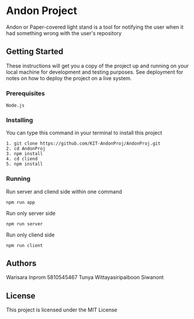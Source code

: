 # Andon Project

Andon or Paper-covered light stand is a tool for notifying the user when it had something wrong with the user's repository

## Getting Started

These instructions will get you a copy of the project up and running on your local machine for development and testing purposes. See deployment for notes on how to deploy the project on a live system.

### Prerequisites
```
Node.js
```

### Installing
You can type this command in your terminal to install this project
```
1. git clone https://github.com/KIT-AndonProj/AndonProj.git
2. cd AndonProj
3. npm install
4. cd cliend
5. npm install
```
### Running
Run server and cliend side within one command
```
npm run app
```

Run only server side
```
npm run server
```

Run only cliend side
```
npm run client
```

## Authors
Warisara Inprom 5810545467
Tunya Wittayasiripaiboon 
Siwanont

## License

This project is licensed under the MIT License 
